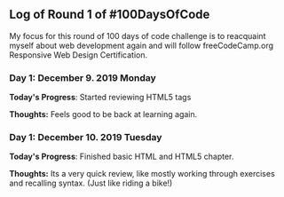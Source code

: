 ## Log of Round 1 of #100DaysOfCode

My focus for this round of 100 days of code challenge is to reacquaint myself about web development again and will follow freeCodeCamp.org Responsive Web Design Certification.

### Day 1: December 9. 2019 Monday

**Today's Progress**: Started reviewing HTML5 tags

**Thoughts:** Feels good to be back at learning again.

### Day 1: December 10. 2019 Tuesday

**Today's Progress**: Finished basic HTML and HTML5 chapter.

**Thoughts:** Its a very quick review, like mostly working through exercises and recalling syntax. (Just like riding a bike!)
